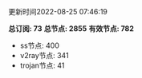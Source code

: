 更新时间2022-08-25 07:46:19

**总订阅: 73**
**总节点: 2855**
**有效节点: 782**
- ss节点: 400
- v2ray节点: 341
- trojan节点: 41
